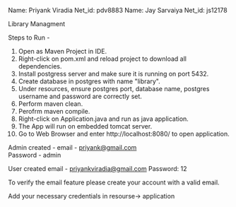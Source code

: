 Name: Priyank Viradia   Net_id: pdv8883
Name: Jay Sarvaiya      Net_id: js12178


Library Managment

Steps to Run -
1. Open as Maven Project in IDE.
2. Right-click on pom.xml and reload project to download all dependencies.
3. Install postgress server and make sure it is running on port 5432.
4. Create database in postgres with name "library".
5. Under resources, ensure postgres port, database name, postgres username and password are correctly set.
6. Perform maven clean.
7. Perofrm maven compile.
8. Right-click on Application.java and run as java application.
9. The App will run on embedded tomcat server.
10. Go to Web Browser and enter http://localhost:8080/ to open application.

Admin created -
email - priyank@gmail.com   
Password - admin

User created
email - priyankviradia@gmail.com
Password: 12

To verify the email feature please create your account with a valid email. 

Add your necessary credentials in resourse-> application
